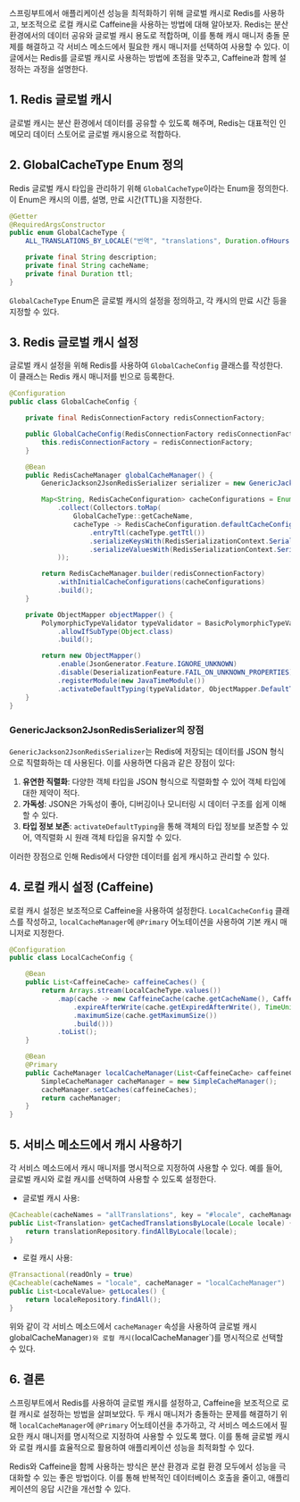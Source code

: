 스프링부트에서 애플리케이션 성능을 최적화하기 위해 글로벌 캐시로 Redis를 사용하고, 보조적으로 로컬 캐시로 Caffeine을 사용하는 방법에 대해 알아보자. Redis는 분산 환경에서의 데이터 공유와 글로벌 캐시 용도로 적합하며, 이를 통해 캐시 매니저 충돌 문제를 해결하고 각 서비스 메소드에서 필요한 캐시 매니저를 선택하여 사용할 수 있다. 이 글에서는 Redis를 글로벌 캐시로 사용하는 방법에 초점을 맞추고, Caffeine과 함께 설정하는 과정을 설명한다.

## 1. Redis 글로벌 캐시
글로벌 캐시는 분산 환경에서 데이터를 공유할 수 있도록 해주며, Redis는 대표적인 인메모리 데이터 스토어로 글로벌 캐시용으로 적합하다.

## 2. GlobalCacheType Enum 정의
Redis 글로벌 캐시 타입을 관리하기 위해 `GlobalCacheType`이라는 Enum을 정의한다. 이 Enum은 캐시의 이름, 설명, 만료 시간(TTL)을 지정한다.

```java
@Getter
@RequiredArgsConstructor
public enum GlobalCacheType {
    ALL_TRANSLATIONS_BY_LOCALE("번역", "translations", Duration.ofHours(1));

    private final String description;
    private final String cacheName;
    private final Duration ttl;
}
```

`GlobalCacheType` Enum은 글로벌 캐시의 설정을 정의하고, 각 캐시의 만료 시간 등을 지정할 수 있다.

## 3. Redis 글로벌 캐시 설정
글로벌 캐시 설정을 위해 Redis를 사용하여 `GlobalCacheConfig` 클래스를 작성한다. 이 클래스는 Redis 캐시 매니저를 빈으로 등록한다.

```java
@Configuration
public class GlobalCacheConfig {

    private final RedisConnectionFactory redisConnectionFactory;

    public GlobalCacheConfig(RedisConnectionFactory redisConnectionFactory) {
        this.redisConnectionFactory = redisConnectionFactory;
    }

    @Bean
    public RedisCacheManager globalCacheManager() {
        GenericJackson2JsonRedisSerializer serializer = new GenericJackson2JsonRedisSerializer(objectMapper());

        Map<String, RedisCacheConfiguration> cacheConfigurations = EnumSet.allOf(GlobalCacheType.class).stream()
            .collect(Collectors.toMap(
                GlobalCacheType::getCacheName,
                cacheType -> RedisCacheConfiguration.defaultCacheConfig()
                    .entryTtl(cacheType.getTtl())
                    .serializeKeysWith(RedisSerializationContext.SerializationPair.fromSerializer(new StringRedisSerializer()))
                    .serializeValuesWith(RedisSerializationContext.SerializationPair.fromSerializer(serializer))
            ));

        return RedisCacheManager.builder(redisConnectionFactory)
            .withInitialCacheConfigurations(cacheConfigurations)
            .build();
    }

    private ObjectMapper objectMapper() {
        PolymorphicTypeValidator typeValidator = BasicPolymorphicTypeValidator.builder()
            .allowIfSubType(Object.class)
            .build();

        return new ObjectMapper()
            .enable(JsonGenerator.Feature.IGNORE_UNKNOWN)
            .disable(DeserializationFeature.FAIL_ON_UNKNOWN_PROPERTIES)
            .registerModule(new JavaTimeModule())
            .activateDefaultTyping(typeValidator, ObjectMapper.DefaultTyping.NON_FINAL, JsonTypeInfo.As.PROPERTY);
    }
}
```

### GenericJackson2JsonRedisSerializer의 장점
`GenericJackson2JsonRedisSerializer`는 Redis에 저장되는 데이터를 JSON 형식으로 직렬화하는 데 사용된다. 이를 사용하면 다음과 같은 장점이 있다:

1. **유연한 직렬화**: 다양한 객체 타입을 JSON 형식으로 직렬화할 수 있어 객체 타입에 대한 제약이 적다.
2. **가독성**: JSON은 가독성이 좋아, 디버깅이나 모니터링 시 데이터 구조를 쉽게 이해할 수 있다.
3. **타입 정보 보존**: `activateDefaultTyping`을 통해 객체의 타입 정보를 보존할 수 있어, 역직렬화 시 원래 객체 타입을 유지할 수 있다.

이러한 장점으로 인해 Redis에서 다양한 데이터를 쉽게 캐시하고 관리할 수 있다.

## 4. 로컬 캐시 설정 (Caffeine)
로컬 캐시 설정은 보조적으로 Caffeine을 사용하여 설정한다. `LocalCacheConfig` 클래스를 작성하고, `localCacheManager`에 `@Primary` 어노테이션을 사용하여 기본 캐시 매니저로 지정한다.

```java
@Configuration
public class LocalCacheConfig {

    @Bean
    public List<CaffeineCache> caffeineCaches() {
        return Arrays.stream(LocalCacheType.values())
            .map(cache -> new CaffeineCache(cache.getCacheName(), Caffeine.newBuilder().recordStats()
                .expireAfterWrite(cache.getExpiredAfterWrite(), TimeUnit.HOURS)
                .maximumSize(cache.getMaximumSize())
                .build()))
            .toList();
    }

    @Bean
    @Primary
    public CacheManager localCacheManager(List<CaffeineCache> caffeineCaches) {
        SimpleCacheManager cacheManager = new SimpleCacheManager();
        cacheManager.setCaches(caffeineCaches);
        return cacheManager;
    }
}
```

## 5. 서비스 메소드에서 캐시 사용하기
각 서비스 메소드에서 캐시 매니저를 명시적으로 지정하여 사용할 수 있다. 예를 들어, 글로벌 캐시와 로컬 캐시를 선택하여 사용할 수 있도록 설정한다.

- 글로벌 캐시 사용:

```java
@Cacheable(cacheNames = "allTranslations", key = "#locale", cacheManager = "globalCacheManager")
public List<Translation> getCachedTranslationsByLocale(Locale locale) {
    return translationRepository.findAllByLocale(locale);
}
```

- 로컬 캐시 사용:

```java
@Transactional(readOnly = true)
@Cacheable(cacheNames = "locale", cacheManager = "localCacheManager")
public List<LocaleValue> getLocales() {
    return localeRepository.findAll();
}
```

위와 같이 각 서비스 메소드에서 `cacheManager` 속성을 사용하여 글로벌 캐시globalCacheManager`)와 로컬 캐시(`localCacheManager`)를 명시적으로 선택할 수 있다.

## 6. 결론
스프링부트에서 Redis를 사용하여 글로벌 캐시를 설정하고, Caffeine을 보조적으로 로컬 캐시로 설정하는 방법을 살펴보았다. 두 캐시 매니저가 충돌하는 문제를 해결하기 위해 `localCacheManager`에 `@Primary` 어노테이션을 추가하고, 각 서비스 메소드에서 필요한 캐시 매니저를 명시적으로 지정하여 사용할 수 있도록 했다. 이를 통해 글로벌 캐시와 로컬 캐시를 효율적으로 활용하여 애플리케이션 성능을 최적화할 수 있다.

Redis와 Caffeine을 함께 사용하는 방식은 분산 환경과 로컬 환경 모두에서 성능을 극대화할 수 있는 좋은 방법이다. 이를 통해 반복적인 데이터베이스 호출을 줄이고, 애플리케이션의 응답 시간을 개선할 수 있다.

